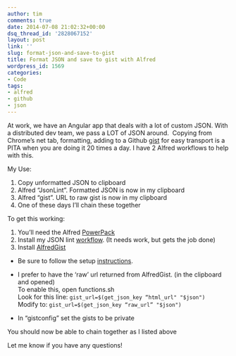 ```yaml
---
author: tim
comments: true
date: 2014-07-08 21:02:32+00:00
dsq_thread_id: '2828067152'
layout: post
link: ''
slug: format-json-and-save-to-gist
title: Format JSON and save to gist with Alfred
wordpress_id: 1569
categories:
- Code
tags:
- alfred
- github
- json
---
```


At work, we have an Angular app that deals with a lot of custom JSON. With a
distributed dev team, we pass a LOT of JSON around.  Copying from Chrome’s net
tab, formatting, adding to a Github [gist](https://gist.github.com/) for easy
transport is a PITA when you are doing it 20 times a day. I have 2 Alfred
workflows to help with this.

My Use:

  1. Copy unformatted JSON to clipboard
  2. Alfred “JsonLint”. Formatted JSON is now in my clipboard
  3. Alfred “gist”. URL to raw gist is now in my clipboard
  4. One of these days I’ll chain these together

To get this working:

  1. You’ll need the Alfred [PowerPack](http://www.alfredapp.com/powerpack/)
  2. Install my JSON lint [workflow](https://github.com/broderboy/AlfredJsonLint/blob/master/Json%20Lint.alfredworkflow?raw=true). (It needs work, but gets the job done)
  3. Install [AlfredGist](https://github.com/phallstrom/AlfredGist)
  * Be sure to follow the setup [instructions](https://github.com/phallstrom/AlfredGist).
  * I prefer to have the ‘raw’ url returned from AlfredGist. (in the clipboard and opened)  
To enable this, open functions.sh  
Look for this line: ```gist_url=$(get_json_key “html_url" "$json")  ```
Modify to: ```gist_url=$(get_json_key “raw_url” "$json")```

  * In “gistconfig” set the gists to be private

You should now be able to chain together as I listed above

Let me know if you have any questions!
